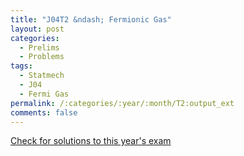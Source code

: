 ```yaml
---
title: "J04T2 &ndash; Fermionic Gas"
layout: post
categories:
  - Prelims
  - Problems
tags:
  - Statmech
  - J04
  - Fermi Gas
permalink: /:categories/:year/:month/T2:output_ext
comments: false
---
```

<object data="2004J2T.pdf" type="application/pdf" width="100%" height="500"></object>
<div class="message"><a href='https://princetonprelim.com/prelim/12/'>Check for solutions to this year's exam</a></div>